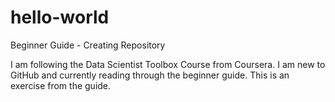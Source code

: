 # hello-world
Beginner Guide - Creating Repository

I am following the Data Scientist Toolbox Course from Coursera. I am new to GitHub and currently reading through the beginner guide.
This is an exercise from the guide.
